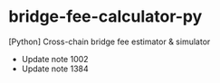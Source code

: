 # bridge-fee-calculator-py
[Python] Cross-chain bridge fee estimator & simulator
- Update note 1002
- Update note 1384
